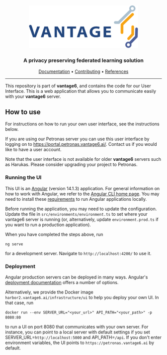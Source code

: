 <h1 align="center">
  <br>
  <a href="https://vantage6.ai"><img src="https://github.com/IKNL/guidelines/blob/master/resources/logos/vantage6.png?raw=true" alt="vantage6" width="350"></a>
</h1>

<h3 align=center> A privacy preserving federated learning solution</h3>

<p align="center">
  <a href="#books-documentation">Documentation</a> •
  <a href="#gift_heart-contributing">Contributing</a> •
  <a href="#black_nib-references">References</a>
</p>

---

This repository is part of **vantage6**, and contains the code for our User Interface.
This is a web application that allows you to communicate easily with your **vantage6** server.

## How to use

For instructions on how to run your own user interface, see the instructions below.

If you are using our Petronas server you can use this user interface by logging
on to https://portal.petronas.vantage6.ai/. Contact us if you would like to have
a user account.

Note that the user interface is not available for older **vantage6** servers
such as Harukas. Please consider upgrading your project to Petronas.

### Running the UI

This UI is an [Angular](https://github.com/angular/angular-cli) (version 14.1.3)
application. For general information on how to work with Angular, we refer to
the [Angular CLI home page](https://angular.io/cli). You may need to install these
[requirements](https://angular.io/guide/setup-local) to run Angular
applications locally.

Before running the application, you may need to update the configuration. Update
the file in `src/environments/environment.ts` to set where your vantage6 server
is running (or, alternatively, update `environment.prod.ts` if you want to run a
production application).

When you have completed the steps above, run

```
ng serve
```

for a development server. Navigate to `http://localhost:4200/` to use it.

### Deployment

Angular production servers can be deployed in many ways. Angular's
[deployment documentation](https://angular.io/guide/deployment) offers a number
of options.

Alternatively, we provide the Docker image `harbor2.vantage6.ai/infrastructure/ui`
to help you deploy your own UI. In that case, run

```
docker run --env SERVER_URL="<your_url>" API_PATH="<your_path>" -p 8080:80
```

to run a UI on port 8080 that communicates with your own server. For instance,
you can point to a local server with default settings if you set
SERVER_URL=`http://localhost:5000` and API_PATH=`/api`.
If you don't enter environment variables, the UI points to
`https://petronas.vantage6.ai` by default.
